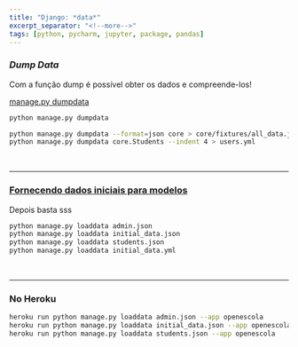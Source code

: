 ```yaml
---
title: "Django: *data*"
excerpt_separator: "<!--more-->"
tags: [python, pycharm, jupyter, package, pandas]
---
```


### _Dump Data_

Com a função dump é possível obter os dados e compreende-los!

[manage.py dumpdata](https://docs.djangoproject.com/pt-br/3.0/ref/django-admin/#django-admin-dumpdata)

```bash
python manage.py dumpdata

python manage.py dumpdata --format=json core > core/fixtures/all_data.json
python manage.py dumpdata core.Students --indent 4 > users.yml

```

<br>

---

### [Fornecendo dados iniciais para modelos](https://docs.djangoproject.com/pt-br/3.2/howto/initial-data/)

Depois basta sss

```bash
python manage.py loaddata admin.json
python manage.py loaddata initial_data.json
python manage.py loaddata students.json
python manage.py loaddata initial_data.yml
```

<br>

---

### No Heroku

```bash
heroku run python manage.py loaddata admin.json --app openescola
heroku run python manage.py loaddata initial_data.json --app openescola
heroku run python manage.py loaddata students.json --app openescola
```
